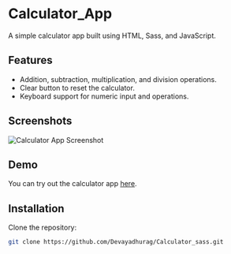 # Calculator_App

A simple calculator app built using HTML, Sass, and JavaScript.

## Features

- Addition, subtraction, multiplication, and division operations.
- Clear button to reset the calculator.
- Keyboard support for numeric input and operations.

## Screenshots

![Calculator App Screenshot](path/to/screenshot.png)

## Demo

You can try out the calculator app [here](https://devayadhurag.github.io/Calculator_sass/).

## Installation

Clone the repository:

```bash
git clone https://github.com/Devayadhurag/Calculator_sass.git
